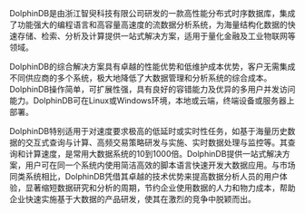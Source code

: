​	DolphinDB是由浙江智臾科技有限公司研发的一款高性能分布式时序数据库，集成了功能强大的编程语言和高容量高速度的流数据分析系统，为海量结构化数据的快速存储、检索、分析及计算提供一站式解决方案，适用于量化金融及工业物联网等领域。
 	 

​	 DolphinDB的综合解决方案具有卓越的性能优势和低维护成本优势，客户无需集成不同供应商的多个系统，极大地降低了大数据管理和分析系统的综合成本。DolphinDB操作简单，可扩展性强，具有良好的容错能力及优异的多用户并发访问能力。DolphinDB可在Linux或Windows环境，本地或云端，终端设备或服务器上部署。
 	 

​	 DolphinDB特别适用于对速度要求极高的低延时或实时性任务，如基于海量历史数据的交互式查询与计算、高频交易策略研发与实施、实时数据处理与监控等。其查询和计算速度，是常用大数据系统的10到1000倍。DolphinDB提供一站式解决方案，用户可在同一个系统内使用简洁高效的脚本语言快速开发大数据应用。与市场同类系统相比，DolphinDB凭借其卓越的技术优势来提高数据分析人员的用户体验，显著缩短数据研究和分析的周期，节约企业使用数据的人力和物力成本，帮助企业快速实施基于大数据的产品研发，使其在激烈的竞争中脱颖而出。